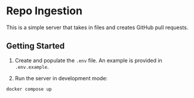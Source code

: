# Repo Ingestion

This is a simple server that takes in files and creates GitHub pull requests.

## Getting Started

1. Create and populate the `.env` file. An example is provided in `.env.example`.

2. Run the server in development mode:
  ```bash
  docker compose up
  ```
